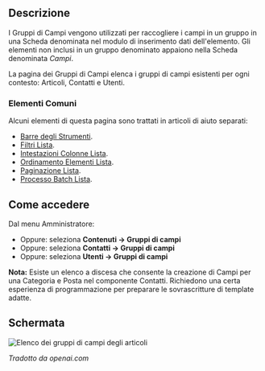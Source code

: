 <!-- Filename: Help4.x:Component:_Field_Groups / Display title: Componente: Gruppi di Campi -->

## Descrizione

I Gruppi di Campi vengono utilizzati per raccogliere i campi in un gruppo in una Scheda denominata nel modulo di inserimento dati dell'elemento. Gli elementi non inclusi in un gruppo denominato appaiono nella Scheda denominata *Campi*. 

La pagina dei Gruppi di Campi elenca i gruppi di campi esistenti per ogni contesto: Articoli, Contatti e Utenti. 

### Elementi Comuni

Alcuni elementi di questa pagina sono trattati in articoli di aiuto separati:

* [Barre degli Strumenti](jdocmanual?article=help/common-elements/toolbars).
* [Filtri Lista](jdocmanual?article=help/common-elements/list-filters).
* [Intestazioni Colonne Lista](jdocmanual?article=help/common-elements/list-column-headers).
* [Ordinamento Elementi Lista](jdocmanual?article=help/common-elements/list-ordering).
* [Paginazione Lista](jdocmanual?article=help/common-elements/list-pagination).
* [Processo Batch Lista](jdocmanual?article=help/common-elements/list-batch-process).

## Come accedere

Dal menu Amministratore:

- Oppure: seleziona **Contenuti → Gruppi di campi**
- Oppure: seleziona **Contatti → Gruppi di campi**
- Oppure: seleziona **Utenti → Gruppi di campi**

**Nota:** Esiste un elenco a discesa che consente la creazione di Campi per una
Categoria e Posta nel componente Contatti. Richiedono una certa esperienza di programmazione per preparare le sovrascritture di template adatte.

## Schermata

![Elenco dei gruppi di campi degli articoli](../../../it/images/fields/articles-field-groups-list.png)

*Tradotto da openai.com*

